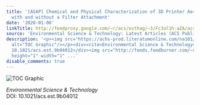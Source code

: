 ```yaml
---
title: '[ASAP] Chemical and Physical Characterization of 3D Printer Aerosol Emissions
  with and without a Filter Attachment'
date: '2020-01-06'
linkTitle: http://feedproxy.google.com/~r/acs/esthag/~3/Fc3ol1h-aZA/acs.est.9b04012
source: 'Environmental Science & Technology: Latest Articles (ACS Publications)'
description: '<p><img src="https://achs-prod.literatumonline.com/na101/home/literatum/publisher/achs/journals/content/esthag/0/esthag.ahead-of-print/acs.est.9b04012/20200106/images/medium/es9b04012_0006.gif"
  alt="TOC Graphic"/></p><div><cite>Environmental Science & Technology</cite></div><div>DOI:
  10.1021/acs.est.9b04012</div><img src="http://feeds.feedburner.com/~r/acs/esthag/~4/Fc3ol1h-aZA"
  height="1" width="1" ...'
disable_comments: true
---
```

<p><img src="https://achs-prod.literatumonline.com/na101/home/literatum/publisher/achs/journals/content/esthag/0/esthag.ahead-of-print/acs.est.9b04012/20200106/images/medium/es9b04012_0006.gif" alt="TOC Graphic"/></p><div><cite>Environmental Science & Technology</cite></div><div>DOI: 10.1021/acs.est.9b04012</div><img src="http://feeds.feedburner.com/~r/acs/esthag/~4/Fc3ol1h-aZA" height="1" width="1" ...